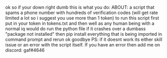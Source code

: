 ok so if your down right dumb this is what you do:
ABOUT: a script that spams a phone number with hundreds of verification codes (will get rate limited a lot so i suggest you use more than 1 token)
to run this script first put in your token in tokens.txt and then well as any human being with a normal iq would do run the python file
if it crashes over a dumbass "package not installed" then pip install everything that is being imported in command prompt and rerun
ok goodbye
PS: if it doesnt work its either skill issue or an error with the script itself. If you have an error then add me on discord: gaf#4646
